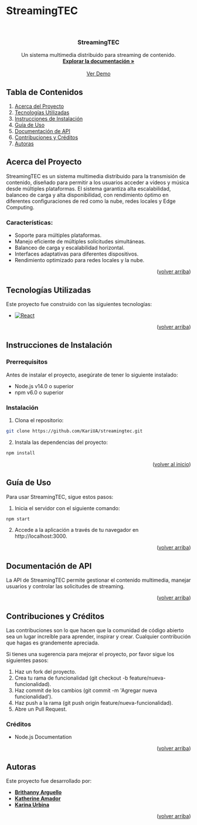 # StreamingTEC

<a id="readme-top"></a>

<!-- PROJECT HEADER -->
<br />
<div align="center">
 <!--  <a href="https://github.com/your_username/streamingtec">
    <img src="images/logo.png" alt="Logo" width="80" height="80">
  </a>
  -->
  
  <h3 align="center">StreamingTEC</h3>

  <p align="center">
    Un sistema multimedia distribuido para streaming de contenido.
    <br />
    <a href="https://github.com/your_username/streamingtec"><strong>Explorar la documentación »</strong></a>
    <br />
    <br />
    <a href="https://github.com/your_username/streamingtec">Ver Demo</a>
  </p>
</div>


## Tabla de Contenidos

1. <a href="#about-the-project">Acerca del Proyecto</a>
2. <a href="#built-with">Tecnologías Utilizadas</a>
3. <a href="#getting-started">Instrucciones de Instalación</a>
4. <a href="#usage">Guía de Uso</a>
5. <a href="#api">Documentación de API</a>
6. <a href="#credits">Contribuciones y Créditos</a>
7. <a href="#authors">Autoras</a>


<!-- ABOUT THE PROJECT -->
## Acerca del Proyecto

StreamingTEC es un sistema multimedia distribuido para la transmisión de contenido, diseñado para permitir a los usuarios acceder a vídeos y música desde múltiples plataformas. El sistema garantiza alta escalabilidad, balanceo de carga y alta disponibilidad, con rendimiento óptimo en diferentes configuraciones de red como la nube, redes locales y Edge Computing.

### Características:
* Soporte para múltiples plataformas.
* Manejo eficiente de múltiples solicitudes simultáneas.
* Balanceo de carga y escalabilidad horizontal.
* Interfaces adaptativas para diferentes dispositivos.
* Rendimiento optimizado para redes locales y la nube.

<p align="right">(<a href="#readme-top">volver arriba</a>)</p>


<!-- BUILT WITH -->
## Tecnologías Utilizadas

Este proyecto fue construido con las siguientes tecnologías:

* [![React][React.js]][React-url]

<p align="right">(<a href="#readme-top">volver arriba</a>)</p>


<!-- GETTING STARTED -->
## Instrucciones de Instalación

### Prerrequisitos

Antes de instalar el proyecto, asegúrate de tener lo siguiente instalado:

* Node.js v14.0 o superior
* npm v6.0 o superior
### Instalación
1. Clona el repositorio:
 ```sh
 git clone https://github.com/KariUA/streamingtec.git
 ```
2. Instala las dependencias del proyecto:
 ```sh
 npm install
 ```


<p align="right">(<a href="#readme-top">volver al inicio</a>)</p>

<!-- USAGE -->
## Guía de Uso
Para usar StreamingTEC, sigue estos pasos:

1. Inicia el servidor con el siguiente comando:
 ```sh
 npm start
 ```

2. Accede a la aplicación a través de tu navegador en http://localhost:3000.

<p align="right">(<a href="#readme-top">volver arriba</a>)</p>

<!-- API -->
## Documentación de API
La API de StreamingTEC permite gestionar el contenido multimedia, manejar usuarios y controlar las solicitudes de streaming.
<!--
Endpoints principales:
GET /api/content: Devuelve una lista del contenido disponible.
POST /api/upload: Sube un nuevo archivo multimedia.
PUT /api/content/:id: Actualiza los metadatos de un archivo multimedia.
DELETE /api/content/:id: Elimina un archivo multimedia.
-->
<p align="right">(<a href="#readme-top">volver arriba</a>)</p>

<!-- CREDITS -->
## Contribuciones y Créditos
Las contribuciones son lo que hacen que la comunidad de código abierto sea un lugar increíble para aprender, inspirar y crear. Cualquier contribución que hagas es grandemente apreciada.

Si tienes una sugerencia para mejorar el proyecto, por favor sigue los siguientes pasos:

1. Haz un fork del proyecto.
2. Crea tu rama de funcionalidad (git checkout -b feature/nueva-funcionalidad).
3. Haz commit de los cambios (git commit -m 'Agregar nueva funcionalidad').
4. Haz push a la rama (git push origin feature/nueva-funcionalidad).
5. Abre un Pull Request.
   
### Créditos
* Node.js Documentation

<p align="right">(<a href="#readme-top">volver arriba</a>)</p> 

<!-- AUTHORS -->
## Autoras

Este proyecto fue desarrollado por:

- **[Brithanny Arguello](https://github.com/usuario1)**
- **[Katherine Amador](https://github.com/usuario2)** 
- **[Karina Urbina](https://github.com/usuario3)** 


<p align="right">(<a href="#readme-top">volver arriba</a>)</p>


<!-- MARKDOWN LINKS & IMAGES -->
[React.js]: https://img.shields.io/badge/React-20232A?style=for-the-badge&logo=react&logoColor=61DAFB
[React-url]: https://reactjs.org/
